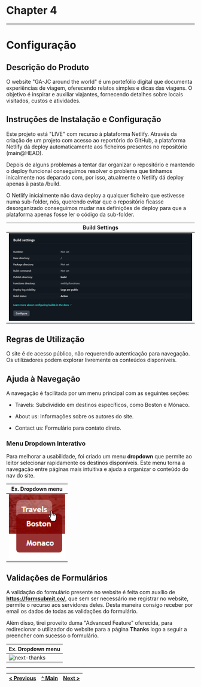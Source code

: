 # Chapter 4
---
# Configuração

## Descrição do Produto
O website "GA-JC around the world" é um portefólio digital que documenta experiências de viagem, oferecendo relatos simples e dicas das viagens. O objetivo é inspirar e auxiliar viajantes, fornecendo detalhes sobre locais visitados, custos e atividades.

## Instruções de Instalação e Configuração

Este projeto está "LIVE" com recurso à plataforma Netlify.
Através da criação de um projeto com acesso ao reportório do GitHub, a plataforma Netlify dá deploy automaticamente aos ficheiros presentes no repositório (main@HEAD).

Depois de alguns problemas a tentar dar organizar o repositório e mantendo o deploy funcional conseguimos resolver o problema que tinhamos inicalmente nos deparado com, por isso,  atualmente o Netlify dá deploy apenas à pasta /build. 

O Netlify inicialmente não dava deploy a qualquer ficheiro que estivesse numa sub-folder, nós, querendo evitar que o repositório ficasse desorganizado conseguimos mudar nas definições de deploy para que a plataforma apenas fosse ler o código da sub-folder.

| Build Settings |
|-------------------|
| <img src="docs-img/build_settings.png" alt="Image 1" width="600" /> |

## Regras de Utilização

O site é de acesso público, não requerendo autenticação para navegação. Os utilizadores podem explorar livremente os conteúdos disponíveis.

## Ajuda à Navegação

A navegação é facilitada por um menu principal com as seguintes seções:

- Travels: Subdividido em destinos específicos, como Boston e Mónaco.

- About us: Informações sobre os autores do site.

- Contact us: Formulário para contato direto.

### Menu Dropdown Interativo
Para melhorar a usabilidade, foi criado um menu **dropdown** que permite ao leitor selecionar rapidamente os destinos disponíveis. Este menu torna a navegação entre páginas mais intuitiva e ajuda a organizar o conteúdo do nav do site.

| Ex. Dropdown menu   |
|--------------------------|
| <img src="docs-img/dropdown.png" alt="Dropdown menu" width="150" /> |

## Validações de Formulários

A validação do formulário presente no website é feita com auxílio de **https://formsubmit.co/**, que sem ser necessário me registrar no website, permite o recurso aos servidores deles.
Desta maneira consigo receber por email os dados de todas as validações do formulário.

Além disso, tirei proveito duma "Advanced Feature" oferecida, para redirecionar o utilizador do website para a página **Thanks** logo a seguir a preencher com sucesso o formulário.

| Ex. Dropdown menu   |
|--------------------------|
| <img src="next-thanks.png" alt="next-thanks" width="150" /> |

---

| [< Previous](C3.md) | [^ Main](../README.md) | [Next >](C5.md) |
|:----------------------------------:|:----------------------------------:|:----------------------------------:|
